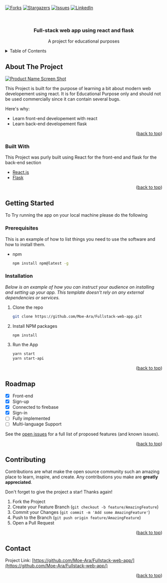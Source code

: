 <div id="top"></div>
<!--
*** Thanks for checking out the Best-README-Template. If you have a suggestion
*** that would make this better, please fork the repo and create a pull request
*** or simply open an issue with the tag "enhancement".
*** Don't forget to give the project a star!
*** Thanks again! Now go create something AMAZING! :D
-->



<!-- PROJECT SHIELDS -->
<!--
*** I'm using markdown "reference style" links for readability.
*** Reference links are enclosed in brackets [ ] instead of parentheses ( ).
*** See the bottom of this document for the declaration of the reference variables
*** for contributors-url, forks-url, etc. This is an optional, concise syntax you may use.
*** https://www.markdownguide.org/basic-syntax/#reference-style-links
-->
[![Forks][forks-shield]][forks-url]
[![Stargazers][stars-shield]][stars-url]
[![Issues][issues-shield]][issues-url]
[![LinkedIn][linkedin-shield]][linkedin-url]



<!-- PROJECT LOGO -->
<br />
<div align="center">
  <a href="https://github.com/Moe-Ara/Fullstack-web-app/">
  </a>

  <h3 align="center">Full-stack web app using react and flask</h3>

  <p align="center">
    A project for educational purposes
    <br />
  </p>
</div>



<!-- TABLE OF CONTENTS -->
<details>
  <summary>Table of Contents</summary>
  <ol>
    <li>
      <a href="#about-the-project">About The Project</a>
      <ul>
        <li><a href="#built-with">Built With</a></li>
      </ul>
    </li>
    <li>
      <a href="#getting-started">Getting Started</a>
      <ul>
        <li><a href="#prerequisites">Prerequisites</a></li>
        <li><a href="#installation">Installation</a></li>
      </ul>
    </li>
    <li><a href="#roadmap">Roadmap</a></li>
    <li><a href="#license">License</a></li>
    <li><a href="#contact">Contact</a></li>
  </ol>
</details>



<!-- ABOUT THE PROJECT -->
## About The Project

[![Product Name Screen Shot][product-screenshot]](https://github.com/Moe-Ara/Fullstack-web-app/blob/master/public/Images/gif.gif)

This Project is built for the purpose of learning a bit about modern web developement using react.
It is for Educational Purpose only and should not be used commercially since it can contain several bugs. 

Here's why:
* Learn front-end developement with react
* Learn back-end developement flask


<p align="right">(<a href="#top">back to top</a>)</p>



### Built With


This Project was purly built using React for the front-end and flask for the back-end section

* [React.js](https://reactjs.org/)
* [Flask](https://flask.palletsprojects.com/en/2.1.x/)

<p align="right">(<a href="#top">back to top</a>)</p>



<!-- GETTING STARTED -->
## Getting Started

To Try running the app on your local machine please do the following

### Prerequisites

This is an example of how to list things you need to use the software and how to install them.
* npm
  ```sh
  npm install npm@latest -g
  ```

### Installation

_Below is an example of how you can instruct your audience on installing and setting up your app. This template doesn't rely on any external dependencies or services._

1. Clone the repo
   ```sh
   git clone https://github.com/Moe-Ara/Fullstack-web-app.git
   ```
2. Install NPM packages
   ```sh
   npm install
   ```
3. Run the App
   ```sh
   yarn start
   yarn start-api
   ```

<p align="right">(<a href="#top">back to top</a>)</p>

<!-- ROADMAP -->
## Roadmap

- [x] Front-end
- [x] Sign-up
- [x] Connected to firebase
- [x] Sign-in 
- [ ] Fully implemented
- [ ] Multi-language Support

See the [open issues](https://github.com/Moe-Ara/Fullstack-web-app/issues) for a full list of proposed features (and known issues).

<p align="right">(<a href="#top">back to top</a>)</p>



<!-- CONTRIBUTING -->
## Contributing

Contributions are what make the open source community such an amazing place to learn, inspire, and create. Any contributions you make are **greatly appreciated**.

Don't forget to give the project a star! Thanks again!

1. Fork the Project
2. Create your Feature Branch (`git checkout -b feature/AmazingFeature`)
3. Commit your Changes (`git commit -m 'Add some AmazingFeature'`)
4. Push to the Branch (`git push origin feature/AmazingFeature`)
5. Open a Pull Request

<p align="right">(<a href="#top">back to top</a>)</p>


<!-- CONTACT -->
## Contact

Project Link: [https://github.com/Moe-Ara/Fullstack-web-app/](https://github.com/Moe-Ara/Fullstack-web-app/)

<p align="right">(<a href="#top">back to top</a>)</p>



<!-- MARKDOWN LINKS & IMAGES -->
<!-- https://www.markdownguide.org/basic-syntax/#reference-style-links -->

[contributors-url]: https://github.com/Moe-Ara/Fullstack-web-app/graphs/contributors
[forks-shield]: https://img.shields.io/github/forks/Moe-Ara/Fullstack-web-app.svg?style=for-the-badge
[forks-url]: https://github.com/Moe-Ara/Fullstack-web-app/network/members
[stars-shield]: https://img.shields.io/github/stars/Moe-Ara/Fullstack-web-app.svg?style=for-the-badge
[stars-url]: https://github.com/Moe-Ara/Fullstack-web-app/stargazers
[issues-shield]: https://img.shields.io/github/issues/Moe-Ara/Fullstack-web-app.svg?style=for-the-badge
[issues-url]: https://github.com/Moe-Ara/Fullstack-web-app/issues
[linkedin-shield]: https://img.shields.io/badge/-LinkedIn-black.svg?style=for-the-badge&logo=linkedin&colorB=555
[linkedin-url]: https://www.linkedin.com/in/mohamad-arabi-a91773215/
[product-screenshot]: https://github.com/Moe-Ara/Fullstack-web-app/blob/master/public/Images/gif.gif
